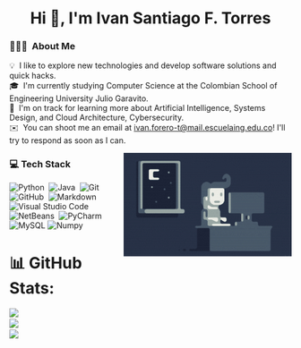
<h1 align="center">Hi 👋, I'm Ivan Santiago F. Torres </h1>

### 👨🏻‍💻 &nbsp;About Me

💡 &nbsp;I like to explore new technologies and develop software solutions and quick hacks.\
🎓 &nbsp;I'm currently studying Computer Science at the Colombian School of Engineering University Julio Garavito.\
🚀 &nbsp;I'm on track for learning more about Artificial Intelligence, Systems Design, and Cloud Architecture, Cybersecurity.\
✉️ &nbsp;You can shoot me an email at ivan.forero-t@mail.escuelaing.edu.co! I'll try to respond as soon as I can.


<img alt="Night Coding" src="https://raw.githubusercontent.com/AVS1508/AVS1508/master/assets/Night-Coding.gif" align="right"/>



### 💻 Tech Stack

![Python](https://img.shields.io/badge/-Python-05122A?style=flat&logo=python)&nbsp;
![Java](https://img.shields.io/badge/-Java-05122A?style=flat&logo=Java&logoColor=FFA518)&nbsp;
![Git](https://img.shields.io/badge/-Git-05122A?style=flat&logo=git)&nbsp;
![GitHub](https://img.shields.io/badge/-GitHub-05122A?style=flat&logo=github)&nbsp;
![Markdown](https://img.shields.io/badge/-Markdown-05122A?style=flat&logo=markdown)\
![Visual Studio Code](https://img.shields.io/badge/-Visual%20Studio%20Code-05122A?style=flat&logo=visual-studio-code&logoColor=007ACC)&nbsp;
![NetBeans](https://img.shields.io/badge/-NetBeans-05122A?style=flat&logo=apache-netbeans-ide&logoColor=1B6AC6)&nbsp;
![PyCharm](https://img.shields.io/badge/-PyCharm-05122A?style=flat&logo=pycharm&logoColor=31A8FF)\
![MySQL](https://img.shields.io/badge/MySQL-4479A1?style=flat-square&logo=MySQL&logoColor=white)
![Numpy](https://img.shields.io/badge/Numpy-013243?style=flat-square&logo=Numpy&logoColor=white)

# 📊 GitHub Stats:
![](https://github-readme-stats.vercel.app/api?username=Ttowers-09&theme=dark&hide_border=false&include_all_commits=false&count_private=false)<br/>
![](https://github-readme-streak-stats.herokuapp.com/?user=Ttowers-09&theme=dark&hide_border=false)<br/>
![](https://github-readme-stats.vercel.app/api/top-langs/?username=Ttowers-09&theme=dark&hide_border=false&include_all_commits=false&count_private=false&layout=compact)


